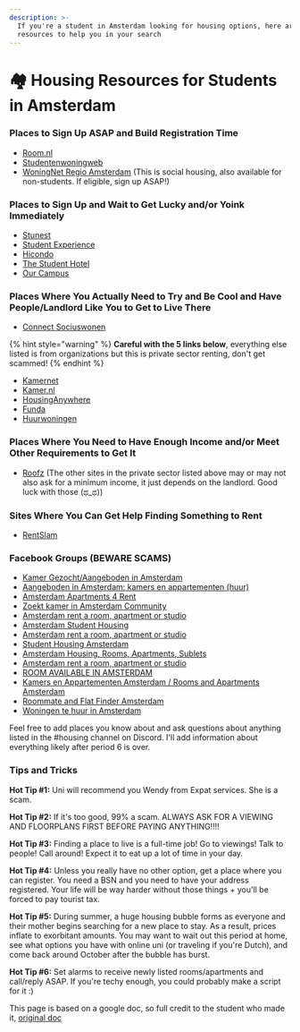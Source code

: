 ```yaml
---
description: >-
  If you're a student in Amsterdam looking for housing options, here are some
  resources to help you in your search
---
```


# 🏘 Housing Resources for Students in Amsterdam

### Places to Sign Up ASAP and Build Registration Time

* [Room.nl](https://www.room.nl/en/home)
* [Studentenwoningweb](https://www.studentenwoningweb.nl/en/)
* [WoningNet Regio Amsterdam](https://www.woningnetregioamsterdam.nl/) (This is social housing, also available for non-students. If eligible, sign up ASAP!)

### Places to Sign Up and Wait to Get Lucky and/or Yoink Immediately

* [Stunest](https://www.stunest.nl/)
* [Student Experience](https://studentexperience.nl/en/)
* [Hicondo](https://www.hicondo.nl/en/)
* [The Student Hotel](https://www.thestudenthotel.com/)
* [Our Campus](https://www.ourcampus.nl/)

### Places Where You Actually Need to Try and Be Cool and Have People/Landlord Like You to Get to Live There

* [Connect Sociuswonen](https://connect.sociuswonen.nl/)

{% hint style="warning" %}
**Careful with the 5 links below**, everything else listed is from organizations but this is private sector renting, don't get scammed!
{% endhint %}

* [Kamernet](https://kamernet.nl/en)
* [Kamer.nl](https://www.kamer.nl/en/)
* [HousingAnywhere](https://housinganywhere.com/s/Amsterdam--Netherlands)
* [Funda](https://www.funda.nl/huur/heel-nederland/)
* [Huurwoningen](https://www.huurwoningen.com)

### Places Where You Need to Have Enough Income and/or Meet Other Requirements to Get It

* [Roofz](https://www.roofz.eu/availability) (The other sites in the private sector listed above may or may not also ask for a minimum income, it just depends on the landlord. Good luck with those (ಥ\_ಥ))

### Sites Where You Can Get Help Finding Something to Rent

* [RentSlam](https://rentslam.com/)

### Facebook Groups (BEWARE SCAMS)

* [Kamer Gezocht/Aangeboden in Amsterdam](https://www.facebook.com/groups/1695927010691648/)
* [Aangeboden in Amsterdam: kamers en appartementen (huur)](https://www.facebook.com/groups/237588910260110/)
* [Amsterdam Apartments 4 Rent](https://www.facebook.com/groups/amsterdam.apartments/)
* [Zoekt kamer in Amsterdam Community](https://www.facebook.com/groups/zoektkamerinamsterdam/)
* [Amsterdam rent a room, apartment or studio](https://www.facebook.com/groups/143224392751384/?multi\_permalinks=1055129974894150)
* [Amsterdam Student Housing](https://www.facebook.com/groups/amsterdamstudenthousing/?multi\_permalinks=906050049968351)
* [Amsterdam rent a room, apartment or studio](https://www.facebook.com/groups/484600675031215/)
* [Student Housing Amsterdam](https://www.facebook.com/groups/577890138899102/)
* [Amsterdam Housing, Rooms, Apartments, Sublets](https://www.facebook.com/groups/251441185632701/)
* [Amsterdam rent a room, apartment or studio](https://www.facebook.com/groups/Amsterdam.Accommodations/)
* [ROOM AVAILABLE IN AMSTERDAM](https://www.facebook.com/groups/182547965445/)
* [Kamers en Appartementen Amsterdam / Rooms and Apartments Amsterdam](https://www.facebook.com/groups/kamersappartementenamsterdam/)
* [Roommate and Flat Finder Amsterdam](https://www.facebook.com/groups/amsterdamroomskamers/)
* [Woningen te huur in Amsterdam](https://www.facebook.com/groups/woningeninamsterdam/)

Feel free to add places you know about and ask questions about anything listed in the #housing channel on Discord. I'll add information about everything likely after period 6 is over.

### Tips and Tricks

**Hot Tip #1:** Uni will recommend you Wendy from Expat services. She is a scam.

**Hot Tip #2:** If it's too good, 99% a scam. ALWAYS ASK FOR A VIEWING AND FLOORPLANS FIRST BEFORE PAYING ANYTHING!!!!

**Hot Tip #3:** Finding a place to live is a full-time job! Go to viewings! Talk to people! Call around! Expect it to eat up a lot of time in your day.

**Hot Tip #4:** Unless you really have no other option, get a place where you can register. You need a BSN and you need to have your address registered. Your life will be way harder without those things + you'll be forced to pay tourist tax.

**Hot Tip #5:** During summer, a huge housing bubble forms as everyone and their mother begins searching for a new place to stay. As a result, prices inflate to exorbitant amounts. You may want to wait out this period at home, see what options you have with online uni (or traveling if you're Dutch), and come back around October after the bubble has burst.

**Hot Tip #6:** Set alarms to receive newly listed rooms/apartments and call/reply ASAP. If you're techy enough, you could probably make a script for it :)



This page is based on a google doc, so full credit to the student who made it, [original doc](https://docs.google.com/document/d/1ozPf7sfI6Auh0GI2xT\_g7csGCrKKj4tCFkUJP1WMfyI/edit)&#x20;
